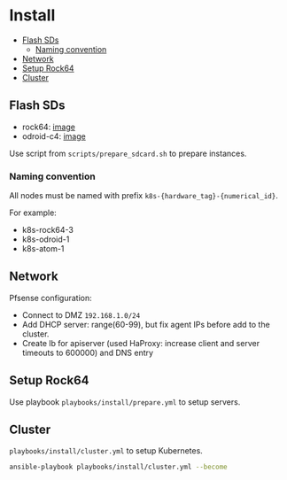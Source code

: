 # Install <!-- omit in toc -->

- [Flash SDs](#flash-sds)
  - [Naming convention](#naming-convention)
- [Network](#network)
- [Setup Rock64](#setup-rock64)
- [Cluster](#cluster)

## Flash SDs

- rock64: [image](https://www.armbian.com/rock64/)
- odroid-c4: [image](https://www.armbian.com/odroid-c4/)

Use script from `scripts/prepare_sdcard.sh` to prepare instances.

### Naming convention

All nodes must be named with prefix `k8s-{hardware_tag}-{numerical_id}`.

For example:

- k8s-rock64-3
- k8s-odroid-1
- k8s-atom-1

## Network

Pfsense configuration:

- Connect to DMZ `192.168.1.0/24`
- Add DHCP server: range(60-99), but fix agent IPs before add to the cluster.
- Create lb for apiserver (used HaProxy: increase client and server timeouts to 600000) and DNS entry

## Setup Rock64

Use playbook `playbooks/install/prepare.yml` to setup servers.

## Cluster

`playbooks/install/cluster.yml` to setup Kubernetes.

```bash
ansible-playbook playbooks/install/cluster.yml --become
```
